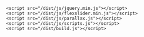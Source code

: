 ﻿<!DOCTYPE html>
<html lang="en">
  <head>
    <meta charset="utf-8">
    <title>Aegis 9 Pty Ltd</title>
    <link href="https://stackpath.bootstrapcdn.com/bootstrap/4.4.1/css/bootstrap.min.css" rel="stylesheet" integrity="sha384-Vkoo8x4CGsO3+Hhxv8T/Q5PaXtkKtu6ug5TOeNV6gBiFeWPGFN9MuhOf23Q9Ifjh" crossorigin="anonymous">
    <link href='https://fonts.googleapis.com/css?family=Lato:300,400%7CRaleway:100,400,300,500,600,700%7COpen+Sans:400,500,600' rel='stylesheet' type='text/css'>
    <link href="/dist/css/themify-icons.css" rel="stylesheet" type="text/css" media="all" />
    <link href="/dist/plugins/fontawesome/css/all.css" rel="stylesheet">
    <link href="/dist/css/flexslider.css" rel="stylesheet" type="text/css" media="all" />
    <link href="/dist/css/theme.css" rel="stylesheet">
    <link href="/dist/css/custom.css" rel="stylesheet">
  </head>

  <body>
    <div id="app"></div>
    
    <script src="/dist/js/jquery.min.js"></script>
    <script src="/dist/js/flexslider.min.js"></script>
    <script src="/dist/js/parallax.js"></script>
    <script src="/dist/js/scripts.js"></script>
    <script src="/dist/build.js"></script>
  </body>
</html>
